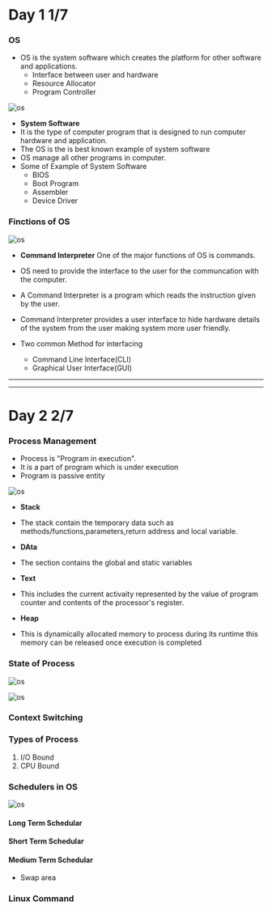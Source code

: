 # Day 1 1/7
### OS
- OS  is the system software which creates the platform for other software and applications.
	- Interface between user and hardware
	- Resource Allocator 
	- Program Controller

![os](https://github.com/shreeshailaya/c-dac/blob/main/Operating%20system/Media/1_os.png)

- **System Software**
- It is the type of computer program that is designed to run computer hardware and application.
- The OS is the is best known example of system software
- OS manage all other programs in computer.
- Some of Example of System Software
	- BIOS
	- Boot Program
	- Assembler
	- Device Driver
	


### Finctions of OS 

![os](https://github.com/shreeshailaya/c-dac/blob/main/Operating%20system/Media/2_os.png)

- **Command Interpreter**
One of the major functions of OS is commands.
- OS need to provide the interface to the user for the communcation with the computer.
- A Command Interpreter is a program which reads the instruction given by the user.
- Command Interpreter provides a user interface to hide hardware details of the system from the user making system more user friendly.

- Two common Method for interfacing
	- Command Line Interface(CLI)
	- Graphical User Interface(GUI)

***
***

# Day 2 2/7
### Process Management
- Process is "Program in execution".
- It is a part of program which is under execution
- Program is passive entity


![os](https://github.com/shreeshailaya/c-dac/blob/main/Operating%20system/Media/3_process.png)

- **Stack**

- The stack contain the temporary data such as methods/functions,parameters,return address and local variable.

- **DAta**
- The section contains the global and static variables

- **Text**
- This includes the current activaity represented by the value of program counter and contents of the processor's register.

- **Heap**
- This is dynamically allocated memory to process during its runtime this memory can be released once execution is completed

### State of Process
![os](https://github.com/shreeshailaya/c-dac/blob/main/Operating%20system/Media/4_process.png)

![os](https://github.com/shreeshailaya/c-dac/blob/main/Operating%20system/Media/5_process.png)


### Context Switching

### Types of Process
1. I/O Bound
2. CPU Bound

### Schedulers in OS 
![os](https://github.com/shreeshailaya/c-dac/blob/main/Operating%20system/Media/6_schedulers.png)

#### Long Term Schedular

#### Short Term Schedular

#### Medium Term Schedular
- Swap area


### Linux Command



